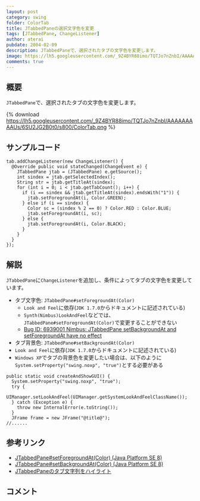 ```yaml
---
layout: post
category: swing
folder: ColorTab
title: JTabbedPaneの選択文字色を変更
tags: [JTabbedPane, ChangeListener]
author: aterai
pubdate: 2004-02-09
description: JTabbedPaneで、選択されたタブの文字色を変更します。
image: https://lh5.googleusercontent.com/_9Z4BYR88imo/TQTJo7nZnbI/AAAAAAAAAUs/6SU2JG2B0t0/s800/ColorTab.png
comments: true
---
```

## 概要
`JTabbedPane`で、選択されたタブの文字色を変更します。

{% download https://lh5.googleusercontent.com/_9Z4BYR88imo/TQTJo7nZnbI/AAAAAAAAAUs/6SU2JG2B0t0/s800/ColorTab.png %}

## サンプルコード
<pre class="prettyprint"><code>tab.addChangeListener(new ChangeListener() {
  @Override public void stateChanged(ChangeEvent e) {
    JTabbedPane jtab = (JTabbedPane) e.getSource();
    int sindex = jtab.getSelectedIndex();
    String str = jtab.getTitleAt(sindex);
    for (int i = 0; i &lt; jtab.getTabCount(); i++) {
      if (i == sindex &amp;&amp; jtab.getTitleAt(sindex).endsWith("1")) {
        jtab.setForegroundAt(i, Color.GREEN);
      } else if (i == sindex) {
        Color sc = (sindex % 2 == 0) ? Color.RED : Color.BLUE;
        jtab.setForegroundAt(i, sc);
      } else {
        jtab.setForegroundAt(i, Color.BLACK);
      }
    }
  }
});
</code></pre>

## 解説
`JTabbedPane`に`ChangeListener`を追加し、条件によってタブの文字色を変更しています。

- タブ文字色: `JTabbedPane#setForegroundAt(Color)`
    - `Look and Feel`に依存(`JDK 1.7.0`からドキュメントに記述されている)
    - `Synth(Nimbus)LookAndFeel`などでは、`JTabbedPane#setForegroundAt(Color)`で変更することができない
    - [Bug ID: 6939001 Nimbus: JTabbedPane setBackgroundAt and setForegroundAt have no effect](http://bugs.java.com/bugdatabase/view_bug.do?bug_id=6939001)
- タブ背景色: `JTabbedPane#setBackgroundAt(Color)`
- `Look and Feel`に依存(`JDK 1.7.0`からドキュメントに記述されている)
- `Windows XP`でタブの背景色を変更したい場合は、以下のように`System.setProperty("swing.noxp", "true")`とする必要がある

<!-- dummy comment line for breaking list -->

<pre class="prettyprint"><code>public static void createAndShowGUI() {
  System.setProperty("swing.noxp", "true");
  try {
    UIManager.setLookAndFeel(UIManager.getSystemLookAndFeelClassName());
  } catch (Exception e) {
    throw new InternalError(e.toString());
  }
  JFrame frame = new JFrame("@title@");
//......
</code></pre>

## 参考リンク
- [JTabbedPane#setForegroundAt(Color) (Java Platform SE 8)](https://docs.oracle.com/javase/jp/8/docs/api/javax/swing/JTabbedPane.html#setForegroundAt-int-java.awt.Color-)
- [JTabbedPane#setBackgroundAt(Color) (Java Platform SE 8)](https://docs.oracle.com/javase/jp/8/docs/api/javax/swing/JTabbedPane.html#setBackgroundAt-int-java.awt.Color-)
- [JTabbedPaneのタブ文字列をハイライト](https://ateraimemo.com/Swing/TabTitleHighlight.html)

<!-- dummy comment line for breaking list -->

## コメント
